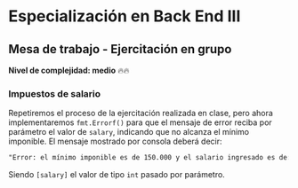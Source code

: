 # Especialización en Back End III

## Mesa de trabajo - Ejercitación en grupo

**Nivel de complejidad: medio** 🔥🔥

### Impuestos de salario

Repetiremos el proceso de la ejercitación realizada en clase, pero ahora implementaremos `fmt.Errorf()` para que el mensaje de error reciba por parámetro el valor de `salary`, indicando que no alcanza el mínimo imponible. El mensaje mostrado por consola deberá decir:

```markdown
"Error: el mínimo imponible es de 150.000 y el salario ingresado es de: [salary]"
```

Siendo `[salary]` el valor de tipo `int` pasado por parámetro.